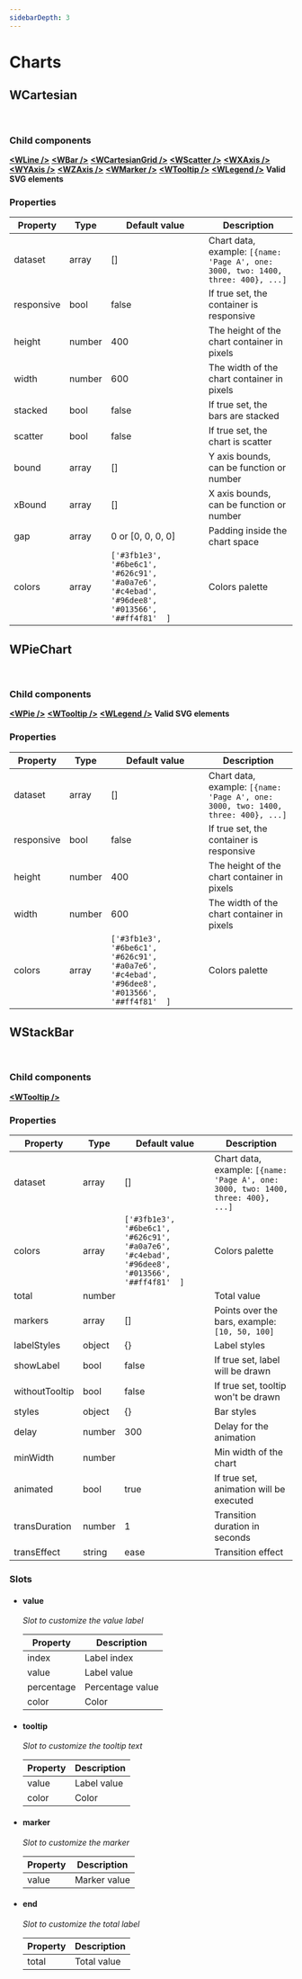 ```yaml
---
sidebarDepth: 3
---
```

# Charts

## WCartesian

<br>
<Cartesian />

### Child components
**[\<WLine />](/api/components.html#wline)**
**[\<WBar />](/api/components.html#wbar)**
**[\<WCartesianGrid />](/api/components.html#wcartesiangrid)**
**[\<WScatter />](/api/components.html#wscatter)**
**[\<WXAxis />](/api/components.html#wxaxis)**
**[\<WYAxis />](/api/components.html#wyaxis)**
**[\<WZAxis />](/api/components.html#wzaxis)**
**[\<WMarker />](/api/components.html#wmarker)**
**[\<WTooltip />](/api/widgets.html#wtooltip)**
**[\<WLegend />](/api/widgets.html#wlegends)**
**Valid SVG elements**

### Properties
| Property | Type | Default value | Description |
|----------|------|---------------|-------------|
| dataset | array | [] | Chart data, example:  ```[{name: 'Page A', one: 3000, two: 1400, three: 400}, ...]``` |
| responsive | bool | false | If true set, the container is responsive |
| height | number | 400 | The height of the chart container in pixels |
| width | number | 600 | The width of the chart container in pixels |
| stacked | bool | false | If true set, the bars are stacked |
| scatter | bool | false | If true set, the chart is scatter  |
| bound | array | [] | Y axis bounds, can be function or number |
| xBound | array | [] | X axis bounds, can be function or number |
| gap | array | 0 or [0, 0, 0, 0] | Padding inside the chart space |
| colors | array | ```['#3fb1e3',  '#6be6c1',  '#626c91',  '#a0a7e6',  '#c4ebad',  '#96dee8',  '#013566',  '##ff4f81'  ]``` | Colors palette |

## WPieChart

<br>
<PieChart />

### Child components
**[\<WPie />](/api/components.html#wpie)**
**[\<WTooltip />](/api/widgets.html#wtooltip)**
**[\<WLegend />](/api/widgets.html#wlegends)**
**Valid SVG elements**

### Properties
| Property | Type | Default value | Description |
|----------|------|---------------|-------------|
| dataset | array | [] | Chart data, example:  ```[{name: 'Page A', one: 3000, two: 1400, three: 400}, ...]``` |
| responsive | bool | false | If true set, the container is responsive |
| height | number | 400 | The height of the chart container in pixels |
| width | number | 600 | The width of the chart container in pixels |
| colors | array | ```['#3fb1e3',  '#6be6c1',  '#626c91',  '#a0a7e6',  '#c4ebad',  '#96dee8',  '#013566',  '##ff4f81'  ]``` | Colors palette |

## WStackBar

<br>
<StackBar />

### Child components
**[\<WTooltip />](/api/widgets.html#wtooltip)**

### Properties
| Property | Type | Default value | Description |
|----------|------|---------------|-------------|
| dataset | array | [] | Chart data, example:  ```[{name: 'Page A', one: 3000, two: 1400, three: 400}, ...]``` |
| colors | array | ```['#3fb1e3',  '#6be6c1',  '#626c91',  '#a0a7e6',  '#c4ebad',  '#96dee8',  '#013566',  '##ff4f81'  ]``` | Colors palette |
| total | number |  | Total value |
| markers | array | [] | Points over the bars, example: ```[10, 50, 100]``` |
| labelStyles | object | {} | Label styles |
| showLabel | bool | false | If true set, label will be drawn |
| withoutTooltip | bool | false | If true set, tooltip won't be drawn |
| styles | object | {} | Bar styles |
| delay | number | 300 | Delay for the animation |
| minWidth | number |  | Min width of the chart |
| animated | bool | true | If true set, animation will be executed |
| transDuration | number | 1 | Transition duration in seconds |
| transEffect | string | ease | Transition effect |

### Slots

-   #### value

    *Slot to customize the value label*

    | Property | Description |
    |----------|-------------|
    | index | Label index |
    | value | Label value |
    | percentage | Percentage value |
    | color | Color |

-   #### tooltip

    *Slot to customize the tooltip text*

    | Property | Description |
    |----------|-------------|
    | value | Label value |
    | color | Color |

-   #### marker

    *Slot to customize the marker*

    | Property | Description |
    |----------|-------------|
    | value | Marker value |

-   #### end

    *Slot to customize the total label*

    | Property | Description |
    |----------|-------------|
    | total | Total value |

